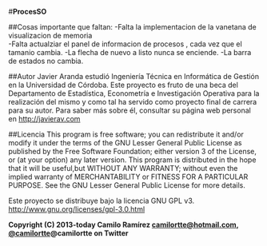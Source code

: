 #**ProcesSO**


##Cosas importante que faltan:
-Falta la implementacion de la vanetana de visualizacion de memoria  
-Falta actualziar el panel de informacion de procesos , cada vez que el tamanio cambia.	
-La flecha de nuevo a listo nunca se enciende.
-La barra de estados no cambia.


##Autor
Javier Aranda estudió Ingeniería Técnica en Informática de Gestión en la Universidad de Córdoba. Este proyecto es fruto de una beca del Departamento de Estadística, Econometría e Investigación Operativa para la realización del mismo y como tal ha servido como proyecto final de carrera para su autor. Para saber más sobre él, consultar su página web personal en http://javierav.com

##Licencia
This program is free software; you can redistribute it and/or modify it under the terms of the GNU Lesser General Public License as published by the Free Software Foundation; either version 3 of the License, or (at your option) any later version. This program is distributed in the hope that it will be useful,but WITHOUT ANY WARRANTY; without even the implied warranty of MERCHANTABILITY or FITNESS FOR A PARTICULAR PURPOSE.  See the GNU Lesser General Public License for more details.

Este proyecto se distribuye bajo la licencia GNU GPL v3. http://www.gnu.org/licenses/gpl-3.0.html



**Copyright (C) 2013-today Camilo Ramírez camilortte@hotmail.com, [@camilortte](https://twitter.com/camilortte)@camilortte on Twitter**





